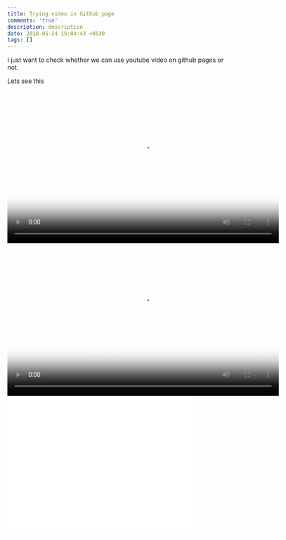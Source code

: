 ```yaml
---
title: Trying video in Github page
comments: 'true'
description: description
date: 2018-05-24 15:04:43 +0530
tags: []
---
```

I just want to check whether we can use youtube video on github pages or not.

Lets see this

<video poster="https://sec.ch9.ms/sessions/build/2014/KEY001-LG.jpg" width="618" height="347" controls preload> 
    <source src="https://www.youtube.com/watch?v=rd0Rd8w3FZ0" media="only screen and (min-device-width: 568px)"></source> 
</video>

  <video poster="https://sec.ch9.ms/sessions/build/2014/KEY001-LG.jpg" width="618" height="347" controls preload> 
    <source src="https://www.youtube.com/watch?v=rd0Rd8w3FZ0" media="only screen and (min-device-width: 568px)"></source> 
</video>

<iframe width="420" height="315" src="//www.youtube.com/embed/KgLfpnPdqZw" frameborder="0" allowfullscreen></iframe>